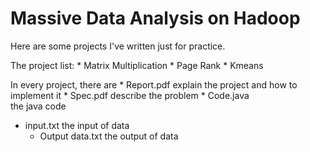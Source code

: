 Massive Data Analysis on Hadoop
===========================

Here are some projects I've written just for practice.

The project list: 
	* Matrix Multiplication
	* Page Rank
	* Kmeans


In every project, there are 
	* Report.pdf
		explain the project and how to implement it 
	* Spec.pdf
		describe the problem
	* Code.java  
		the java code
  * input.txt
		the input of data
	* Output data.txt
		the output of data 
